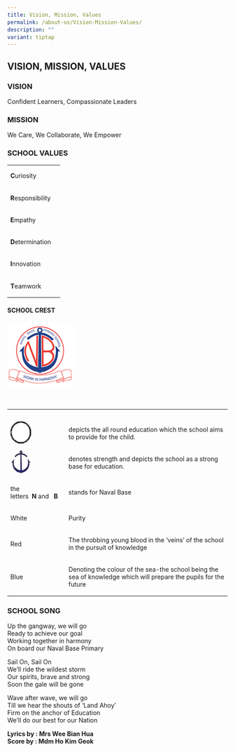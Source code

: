 ```yaml
---
title: Vision, Mission, Values
permalink: /about-us/Vision-Mission-Values/
description: ""
variant: tiptap
---
```

<h2>VISION, MISSION, VALUES</h2>
<h3>VISION</h3>
<p>Confident Learners, Compassionate Leaders</p>
<h3>MISSION</h3>
<p>We Care, We Collaborate, We Empower</p>
<h3>SCHOOL VALUES</h3>
<table style="minWidth: 50px">
<colgroup>
<col>
<col>
</colgroup>
<tbody>
<tr>
<td rowspan="1" colspan="1">
<p><strong>C</strong>uriosity</p>
</td>
<td rowspan="1" colspan="1">
<p></p>
</td>
</tr>
<tr>
<td rowspan="1" colspan="1">
<p><strong>R</strong>esponsibility</p>
</td>
<td rowspan="1" colspan="1">
<p></p>
</td>
</tr>
<tr>
<td rowspan="1" colspan="1">
<p><strong>E</strong>mpathy</p>
</td>
<td rowspan="1" colspan="1">
<p></p>
</td>
</tr>
<tr>
<td rowspan="1" colspan="1">
<p><strong>D</strong>etermination</p>
</td>
<td rowspan="1" colspan="1">
<p></p>
</td>
</tr>
<tr>
<td rowspan="1" colspan="1">
<p><strong>I</strong>nnovation</p>
</td>
<td rowspan="1" colspan="1">
<p></p>
</td>
</tr>
<tr>
<td rowspan="1" colspan="1">
<p><strong>T</strong>eamwork</p>
</td>
<td rowspan="1" colspan="1">
<p></p>
</td>
</tr>
</tbody>
</table>
<h4>SCHOOL CREST</h4>
<div class="isomer-image-wrapper">
<img style="width: 30%;" height="auto" width="100%" src="/images/crest.jpeg">
</div>
<p>
<br>
</p>
<table style="minWidth: 50px">
<colgroup>
<col>
<col>
</colgroup>
<tbody>
<tr>
<th rowspan="1" colspan="1">
<p></p>
</th>
<th rowspan="1" colspan="1">
<p></p>
</th>
</tr>
<tr>
<td rowspan="1" colspan="1">
<div class="isomer-image-wrapper">
<img style="width: 40%;" height="auto" width="100%" src="/images/circle.jpeg">
</div>
</td>
<td rowspan="1" colspan="1">
<p>depicts the all round education which the school aims to provide for the
child.</p>
</td>
</tr>
<tr>
<td rowspan="1" colspan="1">
<div class="isomer-image-wrapper">
<img style="width: 40%;" height="auto" width="100%" src="/images/anchor.jpeg">
</div>
</td>
<td rowspan="1" colspan="1">
<p>denotes strength and depicts the school as a strong base for education.</p>
</td>
</tr>
<tr>
<td rowspan="1" colspan="1">
<p>the letters&nbsp;&nbsp;<strong>N</strong>&nbsp;and&nbsp;&nbsp;&nbsp;<strong>B</strong>
</p>
</td>
<td rowspan="1" colspan="1">
<p>stands for Naval Base</p>
</td>
</tr>
<tr>
<td rowspan="1" colspan="1">
<p>White</p>
</td>
<td rowspan="1" colspan="1">
<p>Purity</p>
</td>
</tr>
<tr>
<td rowspan="1" colspan="1">
<p>Red</p>
</td>
<td rowspan="1" colspan="1">
<p>The throbbing young blood in the ‘veins’ of the school in the pursuit
of knowledge</p>
</td>
</tr>
<tr>
<td rowspan="1" colspan="1">
<p>Blue</p>
</td>
<td rowspan="1" colspan="1">
<p>Denoting the colour of the sea-the school being the sea of knowledge which
will prepare the pupils for the future</p>
</td>
</tr>
</tbody>
</table>
<h3>SCHOOL SONG</h3>
<p>Up the gangway, we will go
<br>Ready to achieve our goal
<br>Working together in harmony
<br>On board our Naval Base Primary
<br>
</p>
<p>Sail On, Sail On
<br>We’ll ride the wildest storm
<br>Our spirits, brave and strong
<br>Soon the gale will be gone
<br>
</p>
<p>Wave after wave, we will go
<br>Till we hear the shouts of ‘Land Ahoy’
<br>Firm on the anchor of Education
<br>We’ll do our best for our Nation</p>
<p><strong>Lyrics by : Mrs Wee Bian Hua</strong> 
<br><strong>Score by : Mdm Ho Kim Geok</strong>
</p>